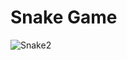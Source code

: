 # Snake Game

![Snake2](https://user-images.githubusercontent.com/27747604/122499368-320bae80-cfc7-11eb-96fe-ac08fdb0c83b.gif)
